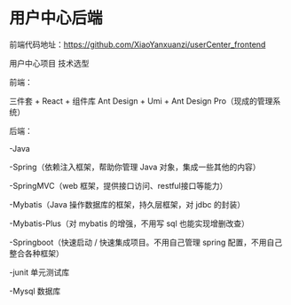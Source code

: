 # 用户中心后端
前端代码地址：https://github.com/XiaoYanxuanzi/userCenter_frontend


用户中心项目
技术选型

前端：

三件套 + React + 组件库 Ant Design + Umi + Ant Design Pro（现成的管理系统）

后端：

-Java

-Spring（依赖注入框架，帮助你管理 Java 对象，集成一些其他的内容）

-SpringMVC（web 框架，提供接口访问、restful接口等能力）

-Mybatis（Java 操作数据库的框架，持久层框架，对 jdbc 的封装）

-Mybatis-Plus（对 mybatis 的增强，不用写 sql 也能实现增删改查）

-Springboot（快速启动 / 快速集成项目。不用自己管理 spring 配置，不用自己整合各种框架）

-junit 单元测试库

-Mysql 数据库
